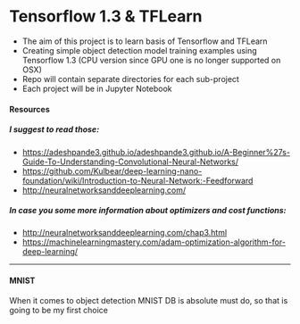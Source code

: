 # Tensorflow 1.3 & TFLearn
- The aim of this project is to learn basis of Tensorflow and TFLearn 
- Creating simple object detection model training examples using Tensorflow 1.3 (CPU version since GPU one is no longer supported on OSX) 
- Repo will contain separate directories for each sub-project
- Each project will be in Jupyter Notebook


#### Resources
##### I suggest to read those:
* https://adeshpande3.github.io/adeshpande3.github.io/A-Beginner%27s-Guide-To-Understanding-Convolutional-Neural-Networks/
* https://github.com/Kulbear/deep-learning-nano-foundation/wiki/Introduction-to-Neural-Network:-Feedforward
* http://neuralnetworksanddeeplearning.com/

##### In case you some more information about optimizers and cost functions:
* http://neuralnetworksanddeeplearning.com/chap3.html
* https://machinelearningmastery.com/adam-optimization-algorithm-for-deep-learning/


----------
#### MNIST 
When it comes to object detection MNIST DB is absolute must do, so that is going to be my first choice
 